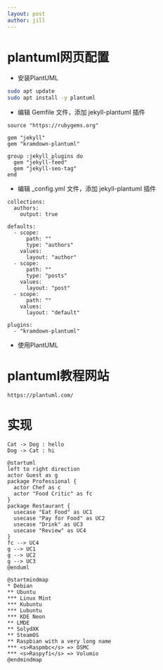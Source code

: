 ```yaml
---
layout: post
author: jill
---
```

# plantuml网页配置
* 安装PlantUML

```bash
sudo apt update
sudo apt install -y plantuml
```
* 编辑 Gemfile 文件，添加 jekyll-plantuml 插件

```
source "https://rubygems.org"

gem "jekyll"
gem "kramdown-plantuml"

group :jekyll_plugins do
  gem "jekyll-feed"
  gem "jekyll-seo-tag"
end
```

* 编辑 _config.yml 文件，添加 jekyll-plantuml 插件

```
collections:
  authors:
    output: true

defaults:
  - scope:
      path: ""
      type: "authors"
    values:
      layout: "author"
  - scope:
      path: ""
      type: "posts"
    values:
      layout: "post"
  - scope:
      path: ""
    values:
      layout: "default"

plugins:
  - "kramdown-plantuml"
```

* 使用PlantUML


# plantuml教程网站

```
https://plantuml.com/
```

# 实现
```plantuml
Cat -> Dog : hello
Dog -> Cat : hi
```

```plantuml
@startuml
left to right direction
actor Guest as g
package Professional {
  actor Chef as c
  actor "Food Critic" as fc
}
package Restaurant {
  usecase "Eat Food" as UC1
  usecase "Pay for Food" as UC2
  usecase "Drink" as UC3
  usecase "Review" as UC4
}
fc --> UC4
g --> UC1
g --> UC2
g --> UC3
@enduml

```

```plantuml
@startmindmap
* Debian
** Ubuntu
*** Linux Mint
*** Kubuntu
*** Lubuntu
*** KDE Neon
** LMDE
** SolydXK
** SteamOS
** Raspbian with a very long name
*** <s>Raspmbc</s> => OSMC
*** <s>Raspyfi</s> => Volumio
@endmindmap
```